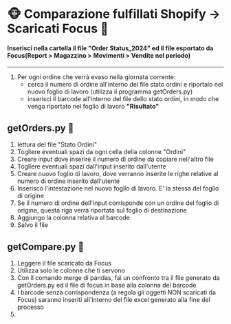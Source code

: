 
# :monkey_face: Comparazione fulfillati Shopify -> Scaricati Focus :pig:		

#### Inserisci nella cartella il file "Order Status_2024" ed il file esportato da Focus(Report > Magazzino > Movimenti > Vendite nel periodo)
---

1. Per ogni ordine che verrà evaso nella giornata corrente:
     - cerca il numero di ordine all'interno del file stato ordini e riportalo nel nuovo foglio di lavoro (utilizza il programma getOrders.py)
     - inserisci il barcode all'interno del file dello stato ordini, in modo che venga riportato nel foglio di lavoro **"Risultato"**

## **getOrders.py** :mushroom:	

1. lettura del file "Stato Ordini"
2. Togliere eventuali spazi da ogni cella della colonne "Ordini"
3. Creare input dove inserire il numero di ordine da copiare nell'altro file
4. Togliere eventuali spazi dall'input inserito dall'utente
5. Creare nuovo foglio di lavoro, dove verranno inserite le righe relative al numero di ordine inserito dall'utente
6. Inserisco l'intestazione nel nuovo foglio di lavoro. E' la stessa del foglio di origine
7. Se il numero di ordine dell'input corrisponde con un ordine del foglio di origine, questa riga verrà riportata sul foglio di destinazione
8. Aggiungo la colonna relativa al barcode
9. Salvo il file

## **getCompare.py** :baby_bottle:	
1. Leggere il file scaricato da Focus
2. Utilizza solo le colonne che ti servono
3. Con il comando merge di pandas, fai un confronto tra il file generato da getOrders.py ed il file di focus in base alla colonna dei barcode
4. I barcode senza corrispondenza (a regola gli oggetti NON scaricati da Focus) saranno inseriti all'interno del file excel generato alla fine del processo
5. 
